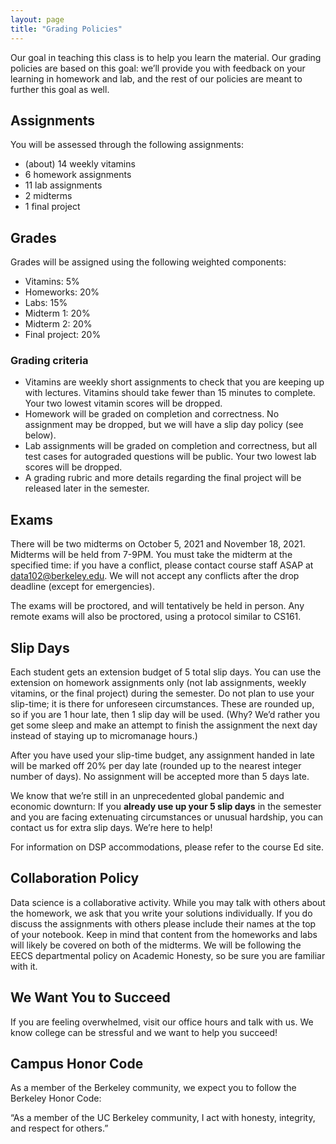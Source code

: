 ```yaml
---
layout: page
title: "Grading Policies"
---
```


Our goal in teaching this class is to help you learn the material. Our grading policies are based on this goal: we’ll provide you with feedback on your learning in homework and lab, and the rest of our policies are meant to further this goal as well.

## Assignments

You will be assessed through the following assignments:

* (about) 14 weekly vitamins
* 6 homework assignments
* 11 lab assignments
* 2 midterms
* 1 final project


## Grades

Grades will be assigned using the following weighted components:

* Vitamins: 5%
* Homeworks: 20%
* Labs: 15%
* Midterm 1: 20%
* Midterm 2: 20%
* Final project: 20%

### Grading criteria

* Vitamins are weekly short assignments to check that you are keeping up with lectures. Vitamins should take fewer than 15 minutes to complete. Your two lowest vitamin scores will be dropped.
* Homework will be graded on completion and correctness. No assignment may be dropped, but we will have a slip day policy (see below).
* Lab assignments will be graded on completion and correctness, but all test cases for autograded questions will be public. Your two lowest lab scores will be dropped.
* A grading rubric and more details regarding the final project will be released later in the semester.

## Exams

There will be two midterms on October 5, 2021 and November 18, 2021. Midterms will be held from 7-9PM. You must take the midterm at the specified time: if you have a conflict, please contact course staff ASAP at data102@berkeley.edu. We will not accept any conflicts after the drop deadline (except for emergencies).

The exams will be proctored, and will tentatively be held in person. Any remote exams will also be proctored, using a protocol similar to CS161.

## Slip Days

Each student gets an extension budget of 5 total slip days. You can use the extension on homework assignments only (not lab assignments, weekly vitamins, or the final project) during the semester. Do not plan to use your slip-time; it is there for unforeseen circumstances. These are rounded up, so if you are 1 hour late, then 1 slip day will be used. (Why? We’d rather you get some sleep and make an attempt to finish the assignment the next day instead of staying up to micromanage hours.)

After you have used your slip-time budget, any assignment handed in late will be marked off 20% per day late (rounded up to the nearest integer number of days). No assignment will be accepted more than 5 days late.

We know that we’re still in an unprecedented global pandemic and economic downturn: If you **already use up your 5 slip days** in the semester and you are facing extenuating circumstances or unusual hardship, you can contact us for extra slip days. We’re here to help!

For information on DSP accommodations, please refer to the course Ed site.


## Collaboration Policy

Data science is a collaborative activity. While you may talk with others about the homework, we ask that you write your solutions individually. If you do discuss the assignments with others please include their names at the top of your notebook. Keep in mind that content from the homeworks and labs will likely be covered on both of the midterms. We will be following the EECS departmental policy on Academic Honesty, so be sure you are familiar with it.	

## We Want You to Succeed

If you are feeling overwhelmed, visit our office hours and talk with us. We know college can be stressful and we want to help you succeed!

## Campus Honor Code

As a member of the Berkeley community, we expect you to follow the Berkeley Honor Code:

“As a member of the UC Berkeley community, I act with honesty, integrity, and respect for others.”

